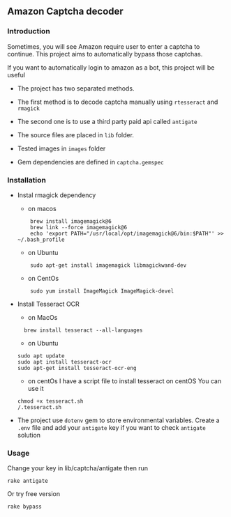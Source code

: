 ## Amazon Captcha decoder

### Introduction
Sometimes, you will see Amazon require user to enter a captcha to continue. This project aims to automatically bypass those captchas. 

If you want to automatically login to amazon as a bot, this project will be useful

- The project has two separated methods. 

- The first method is to decode captcha manually using `rtesseract` and `rmagick`

- The second one is to use a third party paid api called `antigate`

- The source files are placed in `lib` folder.

- Tested images in `images` folder

- Gem dependencies are defined in `captcha.gemspec`

### Installation

- Instal rmagick dependency
	+ on macos
	```
		brew install imagemagick@6
		brew link --force imagemagick@6
		echo 'export PATH="/usr/local/opt/imagemagick@6/bin:$PATH"' >> ~/.bash_profile
	```
	
	+ on Ubuntu
	```
		sudo apt-get install imagemagick libmagickwand-dev
	```
	
	+ on CentOs
	```
		sudo yum install ImageMagick ImageMagick-devel
	```

- Install Tesseract OCR
	+ on MacOs
	```
	  brew install tesseract --all-languages
	```
	
	+ on Ubuntu
	```
	sudo apt update 
	sudo apt install tesseract-ocr
	sudo apt-get install tesseract-ocr-eng
	```
	
	+ on centOs
	I have a script file to install tesseract on centOS
	You can use it
	```
	chmod +x tesseract.sh
	/.tesseract.sh
	```

- The project use `dotenv` gem to store environmental variables. Create a `.env` file and add your `antigate` key if you want to check `antigate` solution
### Usage

Change your key in lib/captcha/antigate then run

```
rake antigate
```

Or try free version

```
rake bypass
```
